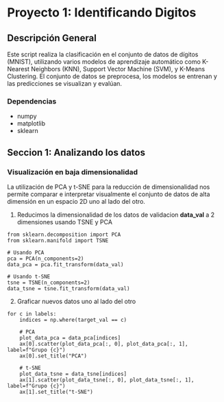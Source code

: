# Proyecto 1: Identificando Digitos

## Descripción General
Este script realiza la clasificación en el conjunto de datos de dígitos (MNIST), utilizando varios modelos de aprendizaje automático como K-Nearest Neighbors (KNN), Support Vector Machine (SVM), y K-Means Clustering. El conjunto de datos se preprocesa, los modelos se entrenan y las predicciones se visualizan y evalúan.

### Dependencias
- numpy
- matplotlib
- sklearn

## Seccion 1: Analizando los datos
### Visualización en baja dimensionalidad
La utilización de PCA y t-SNE para la reducción de dimensionalidad nos permite comparar e interpretar visualmente el conjunto de datos de alta dimensión en un espacio 2D uno al lado del otro.
1. Reducimos la dimensionalidad de los datos de validacion **data_val** a 2 dimensiones usando TSNE y PCA
```
from sklearn.decomposition import PCA
from sklearn.manifold import TSNE

# Usando PCA
pca = PCA(n_components=2)
data_pca = pca.fit_transform(data_val)

# Usando t-SNE
tsne = TSNE(n_components=2)
data_tsne = tsne.fit_transform(data_val)
``` 
2. Graficar nuevos datos uno al lado del otro
```
for c in labels:
    indices = np.where(target_val == c)
    
    # PCA
    plot_data_pca = data_pca[indices]
    ax[0].scatter(plot_data_pca[:, 0], plot_data_pca[:, 1], label=f"Grupo {c}")
    ax[0].set_title("PCA")
    
    # t-SNE
    plot_data_tsne = data_tsne[indices]
    ax[1].scatter(plot_data_tsne[:, 0], plot_data_tsne[:, 1], label=f"Grupo {c}")
    ax[1].set_title("t-SNE")
``` 
